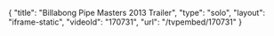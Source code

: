 {
    "title": "Billabong Pipe Masters 2013 Trailer",
    "type": "solo",
    "layout": "iframe-static",
    "videoId": "170731",
    "url": "\/tvpembed\/170731"
}
